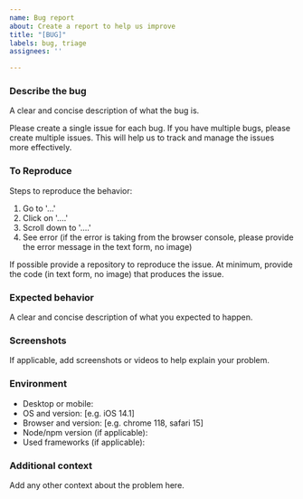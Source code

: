 ```yaml
---
name: Bug report
about: Create a report to help us improve
title: "[BUG]"
labels: bug, triage
assignees: ''

---
```


### Describe the bug
A clear and concise description of what the bug is.

Please create a single issue for each bug. If you have multiple bugs, please create multiple issues.
This will help us to track and manage the issues more effectively.


### To Reproduce
Steps to reproduce the behavior:
1. Go to '...'
2. Click on '....'
3. Scroll down to '....'
4. See error (if the error is taking from the browser console, please provide the error message in the text form, no image)

If possible provide a repository to reproduce the issue. At minimum, provide the code (in text form, no image) that produces the issue.

### Expected behavior
A clear and concise description of what you expected to happen.


### Screenshots
If applicable, add screenshots or videos to help explain your problem.


### Environment
- Desktop or mobile:
- OS and version: [e.g. iOS 14.1]
- Browser and version: [e.g. chrome 118, safari 15]
- Node/npm version (if applicable):
- Used frameworks (if applicable):



### Additional context
Add any other context about the problem here.
